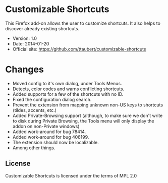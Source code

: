 # Customizable Shortcuts

This Firefox add-on allows the user to customize shortcuts. It also helps to
discover already existing shortcuts.

- Version: 1.0
- Date: 2014-01-20
- Official site: <https://github.com/ttaubert/customizable-shortcuts>

# Changes

* Moved config to it's own dialog, under Tools Menus.
* Detects, color codes and warns conflicting shortcuts.
* Added supports for a few of the shortcuts with no ID.
* Fixed the configuration dialog search.
* Prevent the extension from mapping unknown non-US keys to shortcuts (tildes, accents, etc.)
* Added Private-Browsing support (although, to make sure we don't write to disk during Private Browsing, the Tools menu will only display the addon on non-Private windows)
* Added work-around for bug 78414.
* Added work-around for bug 406199.
* The extension should now be localizable.
* Among other things.

## License

Customizable Shortcuts is licensed under the terms of MPL 2.0
